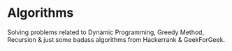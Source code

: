 # Algorithms
Solving problems related to Dynamic Programming, Greedy Method, Recursion & just some 
badass algorithms from Hackerrank & GeekForGeek.
